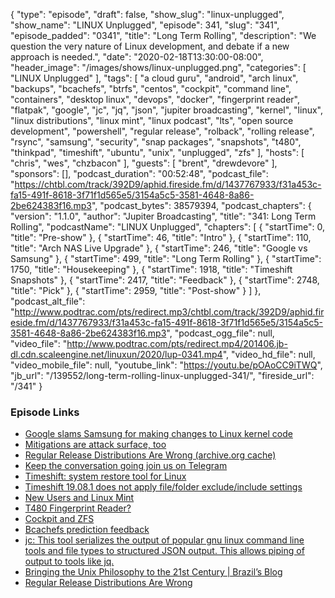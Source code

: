 {
  "type": "episode",
  "draft": false,
  "show_slug": "linux-unplugged",
  "show_name": "LINUX Unplugged",
  "episode": 341,
  "slug": "341",
  "episode_padded": "0341",
  "title": "Long Term Rolling",
  "description": "We question the very nature of Linux development, and debate if a new approach is needed.",
  "date": "2020-02-18T13:30:00-08:00",
  "header_image": "/images/shows/linux-unplugged.png",
  "categories": [
    "LINUX Unplugged"
  ],
  "tags": [
    "a cloud guru",
    "android",
    "arch linux",
    "backups",
    "bcachefs",
    "btrfs",
    "centos",
    "cockpit",
    "command line",
    "containers",
    "desktop linux",
    "devops",
    "docker",
    "fingerprint reader",
    "flatpak",
    "google",
    "jc",
    "jq",
    "json",
    "jupiter broadcasting",
    "kernel",
    "linux",
    "linux distributions",
    "linux mint",
    "linux podcast",
    "lts",
    "open source development",
    "powershell",
    "regular release",
    "rolback",
    "rolling release",
    "rsync",
    "samsung",
    "security",
    "snap packages",
    "snapshots",
    "t480",
    "thinkpad",
    "timeshift",
    "ubuntu",
    "unix",
    "unplugged",
    "zfs"
  ],
  "hosts": [
    "chris",
    "wes",
    "chzbacon"
  ],
  "guests": [
    "brent",
    "drewdevore"
  ],
  "sponsors": [],
  "podcast_duration": "00:52:48",
  "podcast_file": "https://chtbl.com/track/392D9/aphid.fireside.fm/d/1437767933/f31a453c-fa15-491f-8618-3f71f1d565e5/3154a5c5-3581-4648-8a86-2be624383f16.mp3",
  "podcast_bytes": 38579394,
  "podcast_chapters": {
    "version": "1.1.0",
    "author": "Jupiter Broadcasting",
    "title": "341: Long Term Rolling",
    "podcastName": "LINUX Unplugged",
    "chapters": [
      {
        "startTime": 0,
        "title": "Pre-show"
      },
      {
        "startTime": 46,
        "title": "Intro"
      },
      {
        "startTime": 110,
        "title": "Arch NAS Live Upgrade"
      },
      {
        "startTime": 246,
        "title": "Google vs Samsung"
      },
      {
        "startTime": 499,
        "title": "Long Term Rolling"
      },
      {
        "startTime": 1750,
        "title": "Housekeeping"
      },
      {
        "startTime": 1918,
        "title": "Timeshift Snapshots"
      },
      {
        "startTime": 2417,
        "title": "Feedback"
      },
      {
        "startTime": 2748,
        "title": "Pick"
      },
      {
        "startTime": 2959,
        "title": "Post-show"
      }
    ]
  },
  "podcast_alt_file": "http://www.podtrac.com/pts/redirect.mp3/chtbl.com/track/392D9/aphid.fireside.fm/d/1437767933/f31a453c-fa15-491f-8618-3f71f1d565e5/3154a5c5-3581-4648-8a86-2be624383f16.mp3",
  "podcast_ogg_file": null,
  "video_file": "http://www.podtrac.com/pts/redirect.mp4/201406.jb-dl.cdn.scaleengine.net/linuxun/2020/lup-0341.mp4",
  "video_hd_file": null,
  "video_mobile_file": null,
  "youtube_link": "https://youtu.be/pOAoCC9iTWQ",
  "jb_url": "/139552/long-term-rolling-linux-unplugged-341/",
  "fireside_url": "/341"
}


### Episode Links

  * [Google slams Samsung for making changes to Linux kernel code](https://www.sammobile.com/news/google-slams-samsung-making-unnecessary-changes-linux-kernel-code/amp/ "Google slams Samsung for making changes to Linux kernel code")
  * [Mitigations are attack surface, too](https://googleprojectzero.blogspot.com/2020/02/mitigations-are-attack-surface-too.html "Mitigations are attack surface, too")
  * [Regular Release Distributions Are Wrong (archive.org cache)](https://web.archive.org/web/20200211090649/https://rootco.de/2020-02-10-regular-releases-are-wrong/ "Regular Release Distributions Are Wrong \(archive.org cache\)")
  * [Keep the conversation going join us on Telegram](https://jupiterbroadcasting.com/telegram "Keep the conversation going join us on Telegram")
  * [Timeshift: system restore tool for Linux](https://github.com/teejee2008/timeshift/ "Timeshift: system restore tool for Linux")
  * [Timeshift 19.08.1 does not apply file/folder exclude/include settings](https://github.com/teejee2008/timeshift/issues/496#issuecomment-579308450 "Timeshift 19.08.1 does not apply file/folder exclude/include settings")
  * [New Users and Linux Mint](https://slexy.org/view/s2GV1qnitO "New Users and Linux Mint")
  * [T480 Fingerprint Reader?](https://slexy.org/view/s20HU0LQwu "T480 Fingerprint Reader?")
  * [Cockpit and ZFS](https://slexy.org/view/s2JZwIk1tN "Cockpit and ZFS")
  * [Bcachefs prediction feedback](https://slexy.org/view/s208a1F6bD "Bcachefs prediction feedback")
  * [jc: This tool serializes the output of popular gnu linux command line tools and file types to structured JSON output. This allows piping of output to tools like jq.](https://github.com/kellyjonbrazil/jc "jc: This tool serializes the output of popular gnu linux command line tools and file types to structured JSON output. This allows piping of output to tools like jq.")
  * [Bringing the Unix Philosophy to the 21st Century | Brazil’s Blog](https://blog.kellybrazil.com/2019/11/26/bringing-the-unix-philosophy-to-the-21st-century/ "Bringing the Unix Philosophy to the 21st Century | Brazil’s Blog")
  * [Regular Release Distributions Are Wrong](https://rootco.de/2020-02-10-regular-releases-are-wrong/ "Regular Release Distributions Are Wrong")



